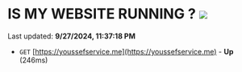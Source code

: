 # IS MY WEBSITE RUNNING ? [![](https://img.shields.io/static/v1?label=Sponsor&message=%E2%9D%A4&logo=GitHub&color=%23fe8e86)](https://github.com/sponsors/Youssef-Lehmam)

Last updated: **9/27/2024, 11:37:18 PM**

- `GET` [https://youssefservice.me](https://youssefservice.me) - **Up** (246ms)
